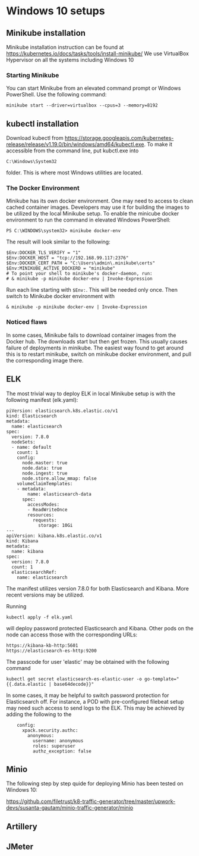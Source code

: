 # Windows 10 setups
## Minikube installation
Minikube installation instruction can be found at https://kubernetes.io/docs/tasks/tools/install-minikube/
We use VirtualBox Hypervisor on all the systems including Windows 10
### Starting Minikube
You can start Minikube from an elevated command prompt or Windows PowerShell.
Use the following command: 
```
minikube start --driver=virtualbox --cpus=3 --memory=8192
```
## kubectl installation
Download kubectl from https://storage.googleapis.com/kubernetes-release/release/v1.19.0/bin/windows/amd64/kubectl.exe. 
To make it accessible from the command line, put kubctl.exe into 
```
C:\Windows\System32
``` 
folder. This is where most Windows utilities are located.
### The Docker Environment
Minikube has its own docker environment. One may need to access to clean cached container images. Developers may use it for building the images to be utilized by the local Minikube setup. 
To enable the minicube docker environment to run the command in elevated Windows PowerShell:
```
PS C:\WINDOWS\system32> minikube docker-env
```
The result will look similar to the following:
```
$Env:DOCKER_TLS_VERIFY = "1"
$Env:DOCKER_HOST = "tcp://192.168.99.117:2376"
$Env:DOCKER_CERT_PATH = "C:\Users\admin\.minikube\certs"
$Env:MINIKUBE_ACTIVE_DOCKERD = "minikube"
# To point your shell to minikube's docker-daemon, run:
# & minikube -p minikube docker-env | Invoke-Expression
```
Run each line starting with `$Env:`. This will be needed only once. Then switch to Minikube docker environment with 
```
& minikube -p minikube docker-env | Invoke-Expression
```
### Noticed flaws
In some cases, Minikube fails to download container images from the Docker hub. The downloads start but then get frozen. This usually causes failure of deployments in minikube. The easiest way found to get around this is to restart minikube, switch on minikube docker environment, and pull the corresponding image there. 
## ELK
The most trivial way to deploy ELK in local Minikube setup is with the following manifest (elk.yaml):
```
piVersion: elasticsearch.k8s.elastic.co/v1
kind: Elasticsearch
metadata:
  name: elasticsearch
spec:
  version: 7.8.0
  nodeSets:
  - name: default
    count: 1
    config:
      node.master: true
      node.data: true
      node.ingest: true
      node.store.allow_mmap: false
    volumeClaimTemplates:
    - metadata:
        name: elasticsearch-data
      spec:
        accessModes:
        - ReadWriteOnce
        resources:
          requests:
            storage: 10Gi       
---
apiVersion: kibana.k8s.elastic.co/v1
kind: Kibana
metadata:
  name: kibana
spec:
  version: 7.8.0
  count: 1
  elasticsearchRef:
    name: elasticsearch

```
The manifest utilizes version 7.8.0 for both Elasticsearch and Kibana. More recent versions may be utilized. 

Running
```
kubectl apply -f elk.yaml
```
will deploy password protected Elasticsearch and Kibana. 
Other pods on the node can access those with the corresponding URLs:
```
https://kibana-kb-http:5601
https://elasticsearch-es-http:9200
```
The passcode for user 'elastic' may be obtained with the following command
```
kubectl get secret elasticsearch-es-elastic-user -o go-template="{{.data.elastic | base64decode}}"
```
In some cases, it may be helpful to switch password protection for Elasticsearch off. For instance, a POD with pre-configured filebeat setup may need such access to send logs to the ELK. This may be achieved by adding the following to the 
```
    config:
      xpack.security.authc:
        anonymous:
          username: anonymous
          roles: superuser
          authz_exception: false
```

## Minio
The following step by step quide for deploying Minio has been tested on Windows 10:

https://github.com/filetrust/k8-traffic-generator/tree/master/upwork-devs/susanta-gautam/minio-traffic-generator/minio

## Artillery

## JMeter